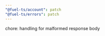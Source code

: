 ```yaml
---
"@fuel-ts/account": patch
"@fuel-ts/errors": patch
---
```


chore: handling for malformed response body
